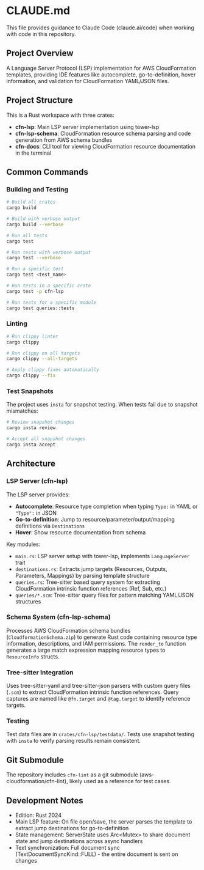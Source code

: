 # CLAUDE.md

This file provides guidance to Claude Code (claude.ai/code) when working with code in this repository.

## Project Overview

A Language Server Protocol (LSP) implementation for AWS CloudFormation templates, providing IDE features like autocomplete, go-to-definition, hover information, and validation for CloudFormation YAML/JSON files.

## Project Structure

This is a Rust workspace with three crates:

- **cfn-lsp**: Main LSP server implementation using tower-lsp
- **cfn-lsp-schema**: CloudFormation resource schema parsing and code generation from AWS schema bundles
- **cfn-docs**: CLI tool for viewing CloudFormation resource documentation in the terminal

## Common Commands

### Building and Testing

```bash
# Build all crates
cargo build

# Build with verbose output
cargo build --verbose

# Run all tests
cargo test

# Run tests with verbose output
cargo test --verbose

# Run a specific test
cargo test <test_name>

# Run tests in a specific crate
cargo test -p cfn-lsp

# Run tests for a specific module
cargo test queries::tests
```

### Linting

```bash
# Run clippy linter
cargo clippy

# Run clippy on all targets
cargo clippy --all-targets

# Apply clippy fixes automatically
cargo clippy --fix
```

### Test Snapshots

The project uses `insta` for snapshot testing. When tests fail due to snapshot mismatches:

```bash
# Review snapshot changes
cargo insta review

# Accept all snapshot changes
cargo insta accept
```

## Architecture

### LSP Server (cfn-lsp)

The LSP server provides:
- **Autocomplete**: Resource type completion when typing `Type:` in YAML or `"Type":` in JSON
- **Go-to-definition**: Jump to resource/parameter/output/mapping definitions via `Destinations`
- **Hover**: Show resource documentation from schema

Key modules:
- `main.rs`: LSP server setup with tower-lsp, implements `LanguageServer` trait
- `destinations.rs`: Extracts jump targets (Resources, Outputs, Parameters, Mappings) by parsing template structure
- `queries.rs`: Tree-sitter based query system for extracting CloudFormation intrinsic function references (Ref, Sub, etc.)
- `queries/*.scm`: Tree-sitter query files for pattern matching YAML/JSON structures

### Schema System (cfn-lsp-schema)

Processes AWS CloudFormation schema bundles (`CloudformationSchema.zip`) to generate Rust code containing resource type information, descriptions, and IAM permissions. The `render_to` function generates a large match expression mapping resource types to `ResourceInfo` structs.

### Tree-sitter Integration

Uses tree-sitter-yaml and tree-sitter-json parsers with custom query files (`.scm`) to extract CloudFormation intrinsic function references. Query captures are named like `@fn.target` and `@tag.target` to identify reference targets.

### Testing

Test data files are in `crates/cfn-lsp/testdata/`. Tests use snapshot testing with `insta` to verify parsing results remain consistent.

## Git Submodule

The repository includes `cfn-lint` as a git submodule (aws-cloudformation/cfn-lint), likely used as a reference for test cases.

## Development Notes

- Edition: Rust 2024
- Main LSP feature: On file open/save, the server parses the template to extract jump destinations for go-to-definition
- State management: ServerState uses Arc<Mutex<ServerStateInner>> to share document state and jump destinations across async handlers
- Text synchronization: Full document sync (TextDocumentSyncKind::FULL) - the entire document is sent on changes
